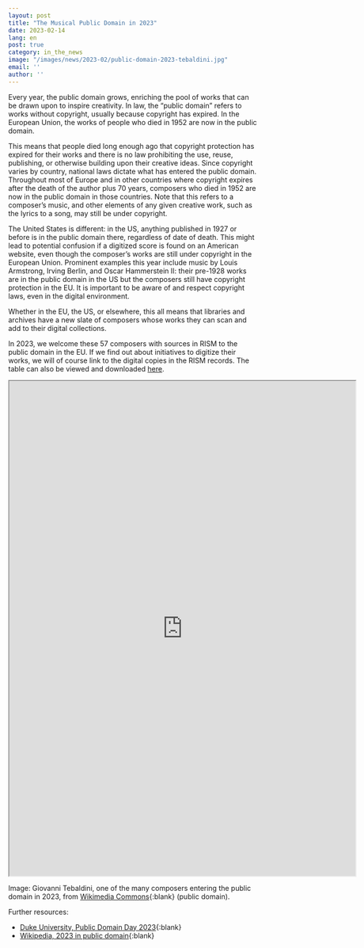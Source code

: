 ```yaml
---
layout: post
title: "The Musical Public Domain in 2023"
date: 2023-02-14
lang: en
post: true
category: in_the_news
image: "/images/news/2023-02/public-domain-2023-tebaldini.jpg"
email: ''
author: ''
---
```


Every year, the public domain grows, enriching the pool of works that can be drawn upon to inspire creativity. In law, the “public domain” refers to works without copyright, usually because copyright has expired. In the European Union, the works of people who died in 1952 are now in the public domain.

This means that people died long enough ago that copyright protection has expired for their works and there is no law prohibiting the use, reuse, publishing, or otherwise building upon their creative ideas. Since copyright varies by country, national laws dictate what has entered the public domain. Throughout most of Europe and in other countries where copyright expires after the death of the author plus 70 years, composers who died in 1952 are now in the public domain in those countries. Note that this refers to a composer’s music, and other elements of any given creative work, such as the lyrics to a song, may still be under copyright.

The United States is different: in the US, anything published in 1927 or before is in the public domain there, regardless of date of death. This might lead to potential confusion if a digitized score is found on an American website, even though the composer’s works are still under copyright in the European Union. Prominent examples this year include music by Louis Armstrong, Irving Berlin, and Oscar Hammerstein II: their pre-1928 works are in the public domain in the US but the composers still have copyright protection in the EU. It is important to be aware of and respect copyright laws, even in the digital environment.

Whether in the EU, the US, or elsewhere, this all means that libraries and archives have a new slate of composers whose works they can scan and add to their digital collections.

In 2023, we welcome these 57 composers with sources in RISM to the public domain in the EU. If we find out about initiatives to digitize their works, we will of course link to the digital copies in the RISM records. The table can also be viewed and downloaded [here](https://docs.google.com/spreadsheets/d/1D_l0nZaqhyALlr4eJyRQdKiqTW073Awsd6JXGlk2pLY/edit?usp=sharing). 

<iframe src="https://docs.google.com/spreadsheets/d/e/2PACX-1vQxZQ7JWYIUETOiGYp8NaDyGBy2rdn8RkENRUWm1i-pBiMJXASGJjYfMCDwJ425YpZVp9Q8rxbon-Nd/pubhtml?widget=true&amp;headers=false" width="700" height="1000"></iframe>

Image: Giovanni Tebaldini, one of the many composers entering the public domain in 2023, from [Wikimedia Commons](https://commons.wikimedia.org/wiki/File:Tebaldini.jpg){:blank} (public domain). 

Further resources:
- [Duke University, Public Domain Day 2023](https://web.law.duke.edu/cspd/publicdomainday/2023/){:blank}  
- [Wikipedia, 2023 in public domain](https://en.wikipedia.org/wiki/2023_in_public_domain){:blank}   
